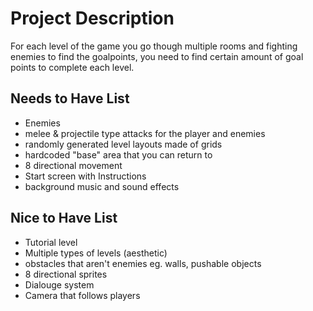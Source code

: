 # Project Description

For each level of the game you go though multiple rooms and fighting enemies to find the goalpoints, 
you need to find certain amount of goal points to complete each level. 

## Needs to Have List

- Enemies
- melee & projectile type attacks for the player and enemies
- randomly generated level layouts made of grids
- hardcoded "base" area that you can return to
- 8 directional movement
- Start screen with Instructions
- background music and sound effects

## Nice to Have List

- Tutorial level
- Multiple types of levels (aesthetic)
- obstacles that aren't enemies eg. walls, pushable objects
- 8 directional sprites
- Dialouge system
- Camera that follows players



